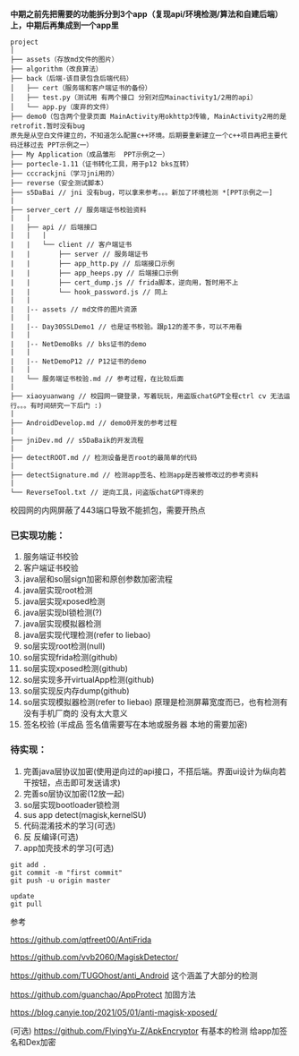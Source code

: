 **中期之前先把需要的功能拆分到3个app（复现api/环境检测/算法和自建后端）上，中期后再集成到一个app里**

```
project
│
├── assets（存放md文件的图片）
├── algorithm（改良算法）
├── back（后端-该目录包含后端代码）
│   ├── cert（服务端和客户端证书的备份）
│   ├── test.py（测试用 有两个接口 分别对应Mainactivity1/2用的api）
│   └── app.py（废弃的文件）
├── demo0（包含两个登录页面 MainActivity用okhttp3传输, MainActivity2用的是retrofit.暂时没有bug
原先是从空白文件建立的，不知道怎么配置c++环境。后期要重新建立一个c++项目再把主要代码迁移过去 PPT示例之一）
├── My Application（成品雏形  PPT示例之一）
├── portecle-1.11（证书转化工具，用于p12 bks互转）
├── cccrackjni（学习jni用的）
├── reverse（安全测试脚本）
├── s5DaBai // jni 没有bug，可以拿来参考。。。新加了环境检测 *[PPT示例之一]
|
├── server_cert // 服务端证书校验资料
|   |
|   ├── api // 后端接口
|   |   |
|   |   └── client // 客户端证书
|   |   	├── server // 服务端证书
|   |   	├── app_http.py // 后端接口示例
|   |   	├── app_heeps.py // 后端接口示例
|   |   	├── cert_dump.js // frida脚本，逆向用，暂时用不上
|   |   	└── hook_password.js // 同上
|   |
|   |-- assets // md文件的图片资源
|   |
|   |-- Day30SSLDemo1 // 也是证书校验。跟p12的差不多，可以不用看
|   |
|   |-- NetDemoBks // bks证书的demo
|   |
|   |-- NetDemoP12 // P12证书的demo
|   |
|   └── 服务端证书校验.md // 参考过程，在比较后面
|
├── xiaoyuanwang // 校园网一键登录，写着玩玩，用盗版chatGPT全程ctrl cv 无法运行。。。有时间研究一下后门 :)
|
├── AndroidDevelop.md // demo0开发的参考过程 
|
├── jniDev.md // s5DaBaik的开发流程
|
├── detectROOT.md // 检测设备是否root的最简单的代码
|
├── detectSignature.md // 检测app签名、检测app是否被修改过的参考资料
|
└── ReverseTool.txt // 逆向工具，问盗版chatGPT得来的
```

校园网的内网屏蔽了443端口导致不能抓包，需要开热点

### 已实现功能：

1. 服务端证书校验
2. 客户端证书校验
3. java层和so层sign加密和原创参数加密流程
4. java层实现root检测
5. java层实现xposed检测
6. java层实现bl锁检测(?)
7. java层实现模拟器检测
8. java层实现代理检测(refer to liebao)
9. so层实现root检测(null)
10. so层实现frida检测(github)
11. so层实现xposed检测(github)
12. so层实现多开virtualApp检测(github)
13. so层实现反内存dump(github)
14. so层实现模拟器检测(refer to liebao) 原理是检测屏幕宽度而已，也有检测有没有手机厂商的 没有太大意义
15. 签名校验  (半成品 签名值需要写在本地或服务器 本地的需要加密)

### 待实现：

1. 完善java层协议加密(使用逆向过的api接口，不搭后端。界面ui设计为纵向若干按钮，点击即可发送请求)
2. 完善so层协议加密(12放一起)
3. so层实现bootloader锁检测
4. sus app detect(magisk,kernelSU)
5. 代码混淆技术的学习(可选)
6. 反 反编译(可选)
9. app加壳技术的学习(可选)

```
git add .
git commit -m "first commit"
git push -u origin master

update
git pull
```

参考

https://github.com/qtfreet00/AntiFrida

https://github.com/vvb2060/MagiskDetector/

https://github.com/TUGOhost/anti_Android  这个涵盖了大部分的检测

https://github.com/guanchao/AppProtect 加固方法

https://blog.canyie.top/2021/05/01/anti-magisk-xposed/

(可选) https://github.com/FlyingYu-Z/ApkEncryptor 有基本的检测  给app加签名和Dex加密
